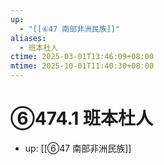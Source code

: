 ```yaml
---
up:
  - "[[⑥47 南部非洲民族]]"
aliases:
  - 班本杜人
ctime: 2025-03-01T13:46:09+08:00
mtime: 2025-10-01T11:40:30+08:00
---
```


# ⑥474.1 班本杜人

- up: [[⑥47 南部非洲民族]]
